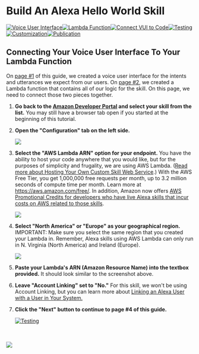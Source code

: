 # Build An Alexa Hello World Skill
[![Voice User Interface](https://m.media-amazon.com/images/G/01/mobile-apps/dex/alexa/alexa-skills-kit/tutorials/navigation/1-locked._TTH_.png)](https://github.com/JakeMKelly/alexa-cookbook/tree/master/labs/HelloWorld/instructions/1-voice-user-interface.md)[![Lambda Function](https://m.media-amazon.com/images/G/01/mobile-apps/dex/alexa/alexa-skills-kit/tutorials/navigation/2-locked._TTH_.png)](https://github.com/JakeMKelly/alexa-cookbook/tree/master/labs/HelloWorld/instructions/2-lambda-function.md)[![Connect VUI to Code](https://m.media-amazon.com/images/G/01/mobile-apps/dex/alexa/alexa-skills-kit/tutorials/navigation/3-on._TTH_.png)](https://github.com/JakeMKelly/alexa-cookbook/tree/master/labs/HelloWorld/instructions/3-connect-vui-to-code.md)[![Testing](https://m.media-amazon.com/images/G/01/mobile-apps/dex/alexa/alexa-skills-kit/tutorials/navigation/4-off._TTH_.png)](https://github.com/JakeMKelly/alexa-cookbook/tree/master/labs/HelloWorld/instructions/4-testing.md)[![Customization](https://m.media-amazon.com/images/G/01/mobile-apps/dex/alexa/alexa-skills-kit/tutorials/navigation/5-off._TTH_.png)](https://github.com/JakeMKelly/alexa-cookbook/tree/master/labs/HelloWorld/instructions/5-customization.md)[![Publication](https://m.media-amazon.com/images/G/01/mobile-apps/dex/alexa/alexa-skills-kit/tutorials/navigation/6-off._TTH_.png)](https://github.com/JakeMKelly/alexa-cookbook/tree/master/labs/HelloWorld/instructions/6-publication.md)

## Connecting Your Voice User Interface To Your Lambda Function

On [page #1](https://github.com/JakeMKelly/alexa-cookbook/tree/master/labs/HelloWorld/instructions/1-voice-user-interface.md) of this guide, we created a voice user interface for the intents and utterances we expect from our users.  On [page #2](https://github.com/JakeMKelly/alexa-cookbook/tree/master/labs/HelloWorld/instructions/2-lambda-function.md), we created a Lambda function that contains all of our logic for the skill.  On this page, we need to connect those two pieces together.

1.  **Go back to the [Amazon Developer Portal](https://developer.amazon.com/edw/home.html#/skills/list) and select your skill from the list.** You may still have a browser tab open if you started at the beginning of this tutorial.

2.  **Open the "Configuration" tab on the left side.**

    <img src="https://m.media-amazon.com/images/G/01/mobile-apps/dex/alexa/alexa-skills-kit/tutorials/general/3-2-configuration-tab._TTH_.png" />

3.  **Select the "AWS Lambda ARN" option for your endpoint.** You have the ability to host your code anywhere that you would like, but for the purposes of simplicity and frugality, we are using AWS Lambda. ([Read more about Hosting Your Own Custom Skill Web Service](https://developer.amazon.com/public/solutions/alexa/alexa-skills-kit/docs/developing-an-alexa-skill-as-a-web-service).)  With the AWS Free Tier, you get 1,000,000 free requests per month, up to 3.2 million seconds of compute time per month. Learn more at https://aws.amazon.com/free/.  In addition, Amazon now offers [AWS Promotional Credits for developers who have live Alexa skills that incur costs on AWS related to those skills](https://developer.amazon.com/alexa-skills-kit/alexa-aws-credits).

    <img src="https://m.media-amazon.com/images/G/01/mobile-apps/dex/alexa/alexa-skills-kit/tutorials/general/3-3-aws-lambda-arn._TTH_.png" />

4.  **Select "North America" or "Europe" as your geographical region.** IMPORTANT: Make sure you select the same region that you created your Lambda in.  Remember, Alexa skills using AWS Lambda can only run in N. Virginia (North America) and Ireland (Europe).

    <img src="https://m.media-amazon.com/images/G/01/mobile-apps/dex/alexa/alexa-skills-kit/tutorials/general/3-4-choose-region._TTH_.png" />

5.  **Paste your Lambda's ARN (Amazon Resource Name) into the textbox provided.** It should look similar to the screenshot above.

6.  **Leave "Account Linking" set to "No."** For this skill, we won't be using Account Linking, but you can learn more about [Linking an Alexa User with a User in Your System.](https://developer.amazon.com/public/solutions/alexa/alexa-skills-kit/docs/linking-an-alexa-user-with-a-user-in-your-system)

7.  **Click the "Next" button to continue to page #4 of this guide.**

    [![Testing](https://m.media-amazon.com/images/G/01/mobile-apps/dex/alexa/alexa-skills-kit/tutorials/general/3-7-next-button._TTH_.png)](https://github.com/JakeMKelly/alexa-cookbook/tree/master/labs/HelloWorld/instructions/4-testing.md)

<br/><br/>
<a href="https://github.com/JakeMKelly/alexa-cookbook/tree/master/labs/HelloWorld/instructions/4-testing.md"><img src="https://m.media-amazon.com/images/G/01/mobile-apps/dex/alexa/alexa-skills-kit/tutorials/general/buttons/button_next_testing._TTH_.png" /></a>

<img height="1" width="1" src="https://www.facebook.com/tr?id=1847448698846169&ev=PageView&noscript=1"/>
